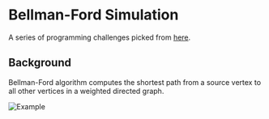 # Bellman-Ford Simulation

A series of programming challenges picked from [here](https://programming-challenges.jeremyjaydan.dev/).

## Background

Bellman-Ford algorithm computes the shortest path from a source vertex to all other vertices in a weighted directed graph.

![Example](https://upload.wikimedia.org/wikipedia/commons/thumb/7/77/Bellman%E2%80%93Ford_algorithm_example.gif/220px-Bellman%E2%80%93Ford_algorithm_example.gif)
